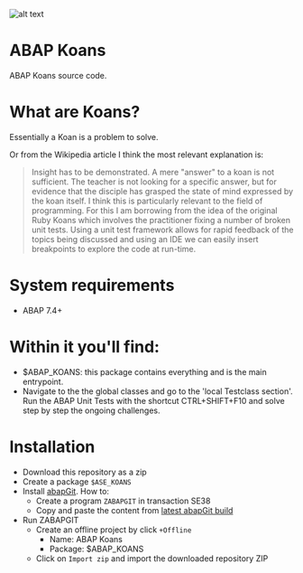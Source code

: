 ![alt text](https://s3.eu-central-1.amazonaws.com/abapkoans/ABAPKoans.jpg "ABAP Koans")

# ABAP Koans
ABAP Koans source code.

# What are Koans?

Essentially a Koan is a problem to solve.

Or from the Wikipedia article I think the most relevant explanation is:

> Insight has to be demonstrated. A mere "answer" to a koan is not sufficient. The teacher is not looking for a specific answer, but for evidence that the disciple has grasped the state of mind expressed by the koan itself.
> I think this is particularly relevant to the field of programming.
> For this I am borrowing from the idea of the original Ruby Koans which involves the practitioner fixing a number of broken unit tests. Using a unit test framework allows for rapid feedback of the topics being discussed and using an IDE we can easily insert breakpoints to explore the code at run-time.

# System requirements
* ABAP 7.4+

# Within it you'll find:
* $ABAP_KOANS: this package contains everything and is the main entrypoint.
* Navigate to the the global classes and go to the 'local Testclass section'. Run the ABAP Unit Tests with the shortcut CTRL+SHIFT+F10 and solve step by step the ongoing challenges.

# Installation
* Download this repository as a zip
* Create a package `$ASE_KOANS`
* Install [abapGit](https://github.com/larshp/abapGit). How to:
    * Create a program `ZABAPGIT` in transaction SE38
    * Copy and paste the content from [latest abapGit build](https://raw.githubusercontent.com/larshp/abapGit/build/zabapgit.abap)
* Run ZABAPGIT
  * Create an offline project by click `+Offline`
    * Name: ABAP Koans
    * Package: $ABAP_KOANS
  * Click on `Import zip` and import the downloaded repository ZIP
